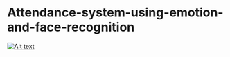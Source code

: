 # Attendance-system-using-emotion-and-face-recognition

[![Alt text]([relative/path/to/img.jpg](https://github.com/AtulSisodiya/Attendance-system-using-emotion-and-face-recognition/blob/main/vlcsnap-2022-06-09-15h12m28s631.png)?raw=true "Title")](https://github.com/AtulSisodiya/Attendance-system-using-emotion-and-face-recognition/blob/main/vlcsnap-2022-06-09-15h12m28s631.png)
